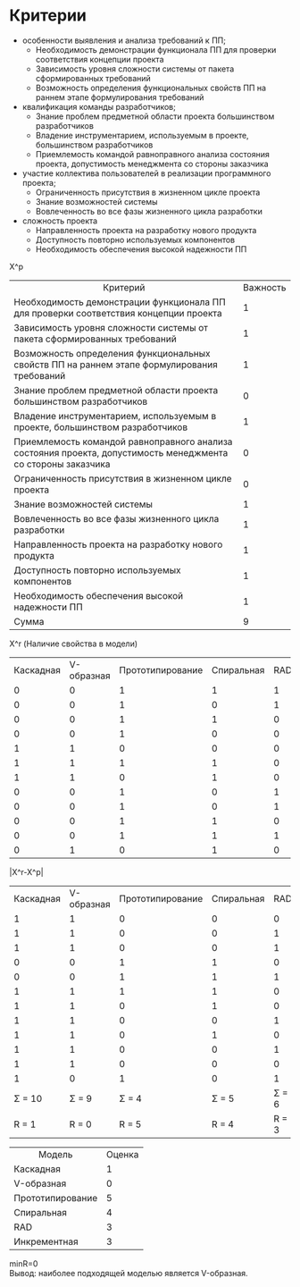 # Критерии
- особенности выявления и анализа требований к ПП;
  - Необходимость демонстрации функционала ПП для проверки соответствия концепции проекта 
  - Зависимость уровня сложности системы от пакета сформированных требований
  - Возможность определения функциональных свойств ПП на раннем этапе формулирования требований
- квалификация команды разработчиков;
  - Знание проблем предметной области проекта большинством разработчиков
  - Владение инструментарием, используемым в проекте, большинством разработчиков
  - Приемлемость командой равноправного анализа состояния проекта, допустимость менеджмента со стороны заказчика
- участие коллектива пользователей в реализации программного проекта;
  - Ограниченность присутствия в жизненном цикле проекта
  - Знание возможностей системы
  - Вовлеченность во все фазы жизненного цикла разработки
- сложность проекта
  - Направленность проекта на разработку нового продукта
  - Доступность повторно используемых компонентов
  - Необходимость обеспечения высокой надежности ПП

X^p
<table>
  <tbody>
    <tr>
      <td align="center">Критерий</td>
      <td>Важность</td>
    </tr>
    <tr>
      <td>Необходимость демонстрации функционала ПП для проверки соответствия концепции проекта</td>
      <td>1</td>
    </tr>
    <tr>
      <td>Зависимость уровня сложности системы от пакета сформированных требований</td>
      <td>1</td>
    </tr>
    <tr>
      <td>Возможность определения функциональных свойств ПП на раннем этапе формулирования требований</td>
      <td>1</td>
    </tr>
    <tr>
      <td>Знание проблем предметной области проекта большинством разработчиков</td>
      <td>0</td>
    </tr>
    <tr>
      <td>Владение инструментарием, используемым в проекте, большинством разработчиков</td>
      <td>1</td>
    </tr>
    <tr>
      <td>Приемлемость командой равноправного анализа состояния проекта, допустимость менеджмента со стороны заказчика</td>
      <td>0</td>
    </tr>
    <tr>
      <td>Ограниченность присутствия в жизненном цикле проекта</td>
      <td>0</td>
    </tr>
    <tr>
      <td>Знание возможностей системы</td>
      <td>1</td>
    </tr>
    <tr>
      <td>Вовлеченность во все фазы жизненного цикла разработки</td>
      <td>1</td>
    </tr>
    <tr>
      <td>Направленность проекта на разработку нового продукта</td>
      <td>1</td>
    </tr>
    <tr>
      <td>Доступность повторно используемых компонентов</td>
      <td>1</td>
    </tr>
    <tr>
      <td>Необходимость обеспечения высокой надежности ПП</td>
      <td>1</td>
    </tr> 
    <tr>
      <td>Сумма</td>
      <td>9</td>
    </tr>
  </tbody>
</table>

X^r (Наличие свойства в модели)
<table>
  <tbody>
    <tr>
      <td>Каскадная</td>
      <td>V-образная</td>
      <td>Прототипирование</td>
      <td>Спиральная</td>
      <td>RAD</td>
      <td>Инкрементная</td>
    </tr>
      <td>0</td>
      <td>0</td>
      <td>1</td>
      <td>1</td>
      <td>1</td>
      <td>1</td>
    </tr>
    </tr>
      <td>0</td>
      <td>0</td>
      <td>1</td>
      <td>0</td>
      <td>1</td>
      <td>1</td>
    </tr>
    </tr>
      <td>0</td>
      <td>0</td>
      <td>1</td>
      <td>1</td>
      <td>0</td>
      <td>0</td>
    </tr>
    </tr>
      <td>0</td>
      <td>0</td>
      <td>1</td>
      <td>0</td>
      <td>0</td>
      <td>0</td>
    </tr>
    </tr>
      <td>1</td>
      <td>1</td>
      <td>0</td>
      <td>0</td>
      <td>0</td>
      <td>0</td>
    </tr>
    </tr>
      <td>1</td>
      <td>1</td>
      <td>1</td>
      <td>1</td>
      <td>0</td>
      <td>1</td>
    </tr>
    </tr>
      <td>1</td>
      <td>1</td>
      <td>0</td>
      <td>1</td>
      <td>0</td>
      <td>1</td>
    </tr>
    </tr>
      <td>0</td>
      <td>0</td>
      <td>1</td>
      <td>0</td>
      <td>1</td>
      <td>1</td>
    </tr>
    </tr>
      <td>0</td>
      <td>0</td>
      <td>1</td>
      <td>0</td>
      <td>1</td>
      <td>0</td>
    </tr>
    </tr>
      <td>0</td>
      <td>0</td>
      <td>1</td>
      <td>1</td>
      <td>0</td>
      <td>1</td>
    </tr>
    </tr>
      <td>0</td>
      <td>0</td>
      <td>1</td>
      <td>1</td>
      <td>1</td>
      <td>0</td>
    </tr>
    </tr>
      <td>0</td>
      <td>1</td>
      <td>0</td>
      <td>1</td>
      <td>0</td>
      <td>1</td>
    </tr>
  </tbody>
</table>

|X^r-X^p|
<table>
  <tbody>
    <tr>
      <td>Каскадная</td>
      <td>V-образная</td>
      <td>Прототипирование</td>
      <td>Спиральная</td>
      <td>RAD</td>
      <td>Инкрементная</td>
    </tr>
      <td>1</td>
      <td>1</td>
      <td>0</td>
      <td>0</td>
      <td>0</td>
      <td>0</td>
    </tr>
    </tr>
      <td>1</td>
      <td>1</td>
      <td>0</td>
      <td>0</td>
      <td>1</td>
      <td>0</td>
    </tr>
    </tr>
      <td>1</td>
      <td>1</td>
      <td>0</td>
      <td>0</td>
      <td>1</td>
      <td>1</td>
    </tr>
    </tr>
      <td>0</td>
      <td>0</td>
      <td>1</td>
      <td>1</td>
      <td>0</td>
      <td>0</td>
    </tr>
    </tr>
      <td>0</td>
      <td>0</td>
      <td>1</td>
      <td>1</td>
      <td>1</td>
      <td>1</td>
    </tr>
    </tr>
      <td>1</td>
      <td>1</td>
      <td>1</td>
      <td>1</td>
      <td>0</td>
      <td>1</td>
    </tr>
    </tr>
      <td>1</td>
      <td>1</td>
      <td>0</td>
      <td>1</td>
      <td>0</td>
      <td>1</td>
    </tr>
    </tr>
      <td>1</td>
      <td>1</td>
      <td>0</td>
      <td>0</td>
      <td>1</td>
      <td>0</td>
    </tr>
    </tr>
      <td>1</td>
      <td>1</td>
      <td>0</td>
      <td>1</td>
      <td>0</td>
      <td>1</td>
    </tr>
    </tr>
      <td>1</td>
      <td>1</td>
      <td>0</td>
      <td>0</td>
      <td>1</td>
      <td>0</td>
    </tr>
    </tr>
      <td>1</td>
      <td>1</td>
      <td>0</td>
      <td>0</td>
      <td>0</td>
      <td>1</td>
    </tr>
    </tr>
      <td>1</td>
      <td>0</td>
      <td>1</td>
      <td>0</td>
      <td>1</td>
      <td>0</td>
    </tr>
    </tr>
      <td>Σ = 10</td>
      <td>Σ = 9</td>
      <td>Σ = 4</td>
      <td>Σ = 5</td>
      <td>Σ = 6</td>
      <td>Σ = 6</td>
    </tr>
    </tr>
      <td>R = 1</td>
      <td>R = 0</td>
      <td>R = 5</td>
      <td>R = 4</td>
      <td>R = 3</td>
      <td>R = 3</td>
    </tr>
  </tbody>
</table>

<table>
  <tbody>
    <tr>
      <td align="center">Модель</td>
      <td>Оценка</td>
    </tr>
    <tr>
      <td>Каскадная</td>
      <td>1</td>
    </tr>
    <tr>
      <td>V-образная</td>
      <td>0</td>
    </tr>
    <tr>
      <td>Прототипирование</td>
      <td>5</td>
    </tr>
    <tr>
      <td>Спиральная</td>
      <td>4</td>
    </tr>
    <tr>
      <td>RAD</td>
      <td>3</td>
    </tr>
    <tr>
      <td>Инкрементная</td>
      <td>3</td>
    </tr>
  </tbody>
</table>
minR=0<br>
Вывод: наиболее подходящей моделью является V-образная.
